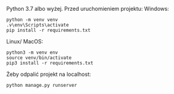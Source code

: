 Python 3.7 albo wyżej.
Przed uruchomieniem projektu:
Windows:
```
python -m venv venv
.v\env\Scripts\activate
pip install -r requirements.txt
```

Linux/ MacOS:
```
python3 -m venv env
source venv/bin/activate
pip3 install -r requirements.txt
```

Żeby odpalić projekt na localhost:
```
python manage.py runserver
```
